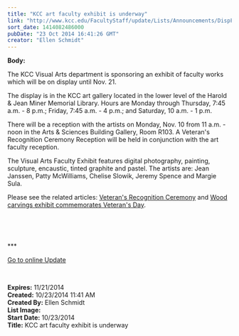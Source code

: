 ```yaml
---
title: "KCC art faculty exhibit is underway"
link: "http://www.kcc.edu/FacultyStaff/update/Lists/Announcements/DispForm.aspx?ID=1689"
sort_date: 1414082486000
pubDate: "23 Oct 2014 16:41:26 GMT"
creator: "Ellen Schmidt"
---
```


<div><b>Body:</b> <div class="ExternalClassC3395824D40B47C2AB309B96121579FB"><p>​The KCC Visual Arts department is sponsoring an exhibit of faculty works which will be on display until Nov. 21. </p>
<p>The display is in the KCC art gallery located in the lower level of the Harold &amp; Jean Miner Memorial Library. Hours are Monday through Thursday, 7:45 a.m. - 8 p.m.; Friday, 7:45 a.m. - 4 p.m.; and Saturday, 10 a.m. - 1 p.m.</p>
<p>There will be a reception with the artists on Monday, Nov. 10 from 11 a.m. - noon in the Arts &amp; Sciences Building Gallery, Room R103. A Veteran's Recognition Ceremony Reception will be held in conjunction with the art faculty reception.</p>
<p>The Visual Arts Faculty Exhibit features digital photography, painting, sculpture, encaustic, tinted graphite and pastel. The artists are: Jean Janssen, Patty McWilliams, Chelise Slowik, Jeremy Spence and Margie Sula.</p>
<p>Please see the related articles: <a href="/FacultyStaff/update/Lists/Events/DispForm2.aspx?List=c267947c-5d3a-41df-bf8c-8c8142ece9fc&amp;ID=610&amp;Source=/FacultyStaff/update/_layouts/sitemanager.aspx?FilterOnly%3D1&amp;SmtContext=SPList%3ac267947c-5d3a-41df-bf8c-8c8142ece9fc?SPWeb%3a6dd7d01a-f4b3-47f9-8d35-b60692caa2f7%3a&amp;SmtContextExpanded=True&amp;Filter=1&amp;pgsz=100&amp;vrmode=False&amp;Web=6dd7d01a-f4b3-47f9-8d35-b60692caa2f7">Veteran's Recognition Ceremony</a> and <a href="/FacultyStaff/update/Lists/Announcements/DispForm2.aspx?List=7e45450e-520d-4ad3-81dd-a79ebcc75df4&amp;ID=1690&amp;Source=/FacultyStaff/update/_layouts/sitemanager.aspx?FilterOnly%3D1&amp;SmtContext=SPList%3a7e45450e-520d-4ad3-81dd-a79ebcc75df4?SPWeb%3a6dd7d01a-f4b3-47f9-8d35-b60692caa2f7%3a&amp;SmtContextExpanded=True&amp;Filter=1&amp;pgsz=100&amp;vrmode=False&amp;lvn=Unexpired%20Announcements&amp;Web=6dd7d01a-f4b3-47f9-8d35-b60692caa2f7">Wood carvings exhibit commemorates Veteran's Day</a>.</p>
<p> </p>
<p> </p>
<p>*** </p>
<p><a href="/update">Go to online Update</a></p>
<p><br /></p></div></div>
<div><b>Expires:</b> 11/21/2014</div>
<div><b>Created:</b> 10/23/2014 11:41 AM</div>
<div><b>Created By:</b> Ellen Schmidt</div>
<div><b>List Image:</b> <a href="http://www.kcc.edu/SiteCollectionImages/Freedom.jpg"></a></div>
<div><b>Start Date:</b> 10/23/2014</div>
<div><b>Title:</b> KCC art faculty exhibit is underway</div>

